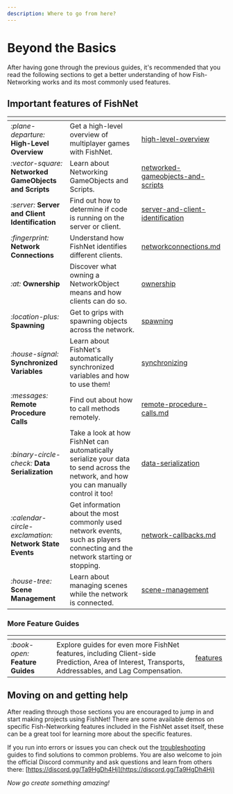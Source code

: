 ```yaml
---
description: Where to go from here?
---
```


# Beyond the Basics

After having gone through the previous guides, it's recommended that you read the following sections to get a better understanding of how Fish-Networking works and its most commonly used features.

## Important features of FishNet

<table data-view="cards" data-full-width="false"><thead><tr><th></th><th></th><th data-hidden data-card-target data-type="content-ref"></th></tr></thead><tbody><tr><td><i class="fa-plane-departure">:plane-departure:</i> <strong>High-Level Overview</strong></td><td>Get a high-level overview of multiplayer games with FishNet.</td><td><a href="../../guides/high-level-overview/">high-level-overview</a></td></tr><tr><td><i class="fa-vector-square">:vector-square:</i> <strong>Networked GameObjects and Scripts</strong></td><td>Learn about Networking GameObjects and Scripts.</td><td><a href="../../guides/features/networked-gameobjects-and-scripts/">networked-gameobjects-and-scripts</a></td></tr><tr><td><i class="fa-server">:server:</i> <strong>Server and Client Identification</strong></td><td>Find out how to determine if code is running on the server or client.</td><td><a href="../../guides/features/server-and-client-identification/">server-and-client-identification</a></td></tr><tr><td><i class="fa-fingerprint">:fingerprint:</i> <strong>Network Connections</strong></td><td>Understand how FishNet identifies different clients.</td><td><a href="../../guides/features/server-and-client-identification/networkconnections.md">networkconnections.md</a></td></tr><tr><td><i class="fa-at">:at:</i> <strong>Ownership</strong></td><td>Discover what owning a NetworkObject means and how clients can do so.</td><td><a href="../../guides/features/ownership/">ownership</a></td></tr><tr><td><i class="fa-location-plus">:location-plus:</i> <strong>Spawning</strong></td><td>Get to grips with spawning objects across the network.</td><td><a href="../../guides/features/networked-gameobjects-and-scripts/spawning/">spawning</a></td></tr><tr><td><i class="fa-house-signal">:house-signal:</i> <strong>Synchronized Variables</strong></td><td>Learn about FishNet's automatically synchronized variables and how to use them!</td><td><a href="../../guides/features/network-communication/synchronizing/">synchronizing</a></td></tr><tr><td><i class="fa-messages">:messages:</i> <strong>Remote Procedure Calls</strong></td><td>Find out about how to call methods remotely.</td><td><a href="../../guides/features/network-communication/remote-procedure-calls.md">remote-procedure-calls.md</a></td></tr><tr><td><i class="fa-binary-circle-check">:binary-circle-check:</i> <strong>Data Serialization</strong></td><td>Take a look at how FishNet can automatically serialize your data to send across the network, and how you can manually control it too!</td><td><a href="../../guides/features/data-serialization/">data-serialization</a></td></tr><tr><td><i class="fa-calendar-circle-exclamation">:calendar-circle-exclamation:</i> <strong>Network State Events</strong></td><td>Get information about the most commonly used network events, such as players connecting and the network starting or stopping.</td><td><a href="../../guides/features/network-callbacks.md">network-callbacks.md</a></td></tr><tr><td><i class="fa-house-tree">:house-tree:</i> <strong>Scene Management</strong></td><td>Learn about managing scenes while the network is connected.</td><td><a href="../../guides/features/scene-management/">scene-management</a></td></tr></tbody></table>

### More Feature Guides

<table data-view="cards"><thead><tr><th></th><th></th><th data-hidden data-card-target data-type="content-ref"></th></tr></thead><tbody><tr><td><i class="fa-book-open">:book-open:</i> <strong>Feature Guides</strong></td><td>Explore guides for even more FishNet features, including Client-side Prediction, Area of Interest, Transports, Addressables, and Lag Compensation.</td><td><a href="../../guides/features/">features</a></td></tr></tbody></table>

## Moving on and getting help

After reading through those sections you are encouraged to jump in and start making projects using FishNet! There are some available demos on specific Fish-Networking features included in the FishNet asset itself, these can be a great tool for learning more about the specific features.

If you run into errors or issues you can check out the [troubleshooting](../../guides/troubleshooting/ "mention") guides to find solutions to common problems. You are also welcome to join the official Discord community and ask questions and learn from others there: [https://discord.gg/Ta9HgDh4Hj](https://discord.gg/Ta9HgDh4Hj)

_Now go create something amazing!_

